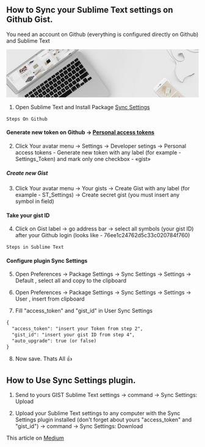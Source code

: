 
## How to Sync your Sublime Text settings on Github Gist.

You need an account on Github (everything is configured directly on Github) and Sublime Text 

<img src="docs/view.jpg">

1. Open Sublime Text and Install Package [Sync Settings](https://packagecontrol.io/packages/Sync%20Settings)

```
Steps On Github
```

#### **Generate new token** on Github → [Personal access tokens](https://github.com/settings/tokens/new)

2. Click Your avatar menu → Settings → Developer setings → Personal access tokens - Generate new token with any label (for example - Settings_Token) and mark only one checkbox - «gist»

##### **Create new Gist**

3. Click Your avatar menu → Your gists → Create Gist with any label (for example - ST_Settings) → Create secret gist (you must insert any symbol in field)

#### Take your **gist ID**

4. Click on Gist label → go address bar → select all symbols (your gist ID) after your Github login (looks like - 76ee1c24762d5c33c020784f760)

```
Steps in Sublime Text
```

#### **Configure plugin Sync Settings**

5. Open Preferences → Package Settings → Sync Settings → Settings → Default , select all and copy to the clipboard

6. Open Preferences → Package Settings → Sync Settings → Settings → User , insert from clipboard

7. Fill "access_token" and "gist_id" in User Sync Settings
```
{
  "access_token": "insert your Token from step 2",
  "gist_id": "insert your gist ID from step 4",
  "auto_upgrade": true (or false)
}
```
8. Now save. Thats All :+1:

## How to Use Sync Settings plugin.

1. Send to yours GIST Sublime Text settings → command → Sync Settings: Upload

2. Upload your Sublime Text settings to any computer with the Sync Settings plugin installed (don't forget about yours "access_token" and "gist_id") → command → Sync Settings: Download

This article on [Medium](https://luxelego.medium.com/how-to-sync-your-sublime-text-settings-on-github-gist-3431aae118ae)
